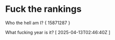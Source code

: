 # Fuck the rankings

Who the hell am I?
{ 15871287 }

What fucking year is it?
[ 2025-04-13T02:46:40Z ]
